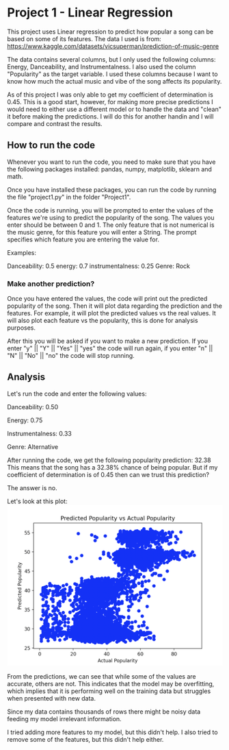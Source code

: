 # Project 1 - Linear Regression
This project uses Linear regression to predict how popular a song can be based on some of its features. The data I used is from: https://www.kaggle.com/datasets/vicsuperman/prediction-of-music-genre 

The data contains several columns, but I only used the following columns: Energy, Danceability, and Instrumentalness. I also used the column "Popularity" as the target variable. I used these columns because I want to know how much the actual music and vibe of the song affects its popularity.

As of this project I was only able to get my coefficient of determination is 0.45. This is a good start, however, for making more precise predictions I would need to either use a different model or to handle the data and "clean" it before making the predictions. I will do this for another handin and I will compare and contrast the results.



## How to run the code
Whenever you want to run the code, you need to make sure that you have the following packages installed: pandas, numpy, matplotlib, sklearn and math. 

Once you have installed these packages, you can run the code by running the file "project1.py" in the folder "Project1".

Once the code is running, you will be prompted to enter the values of the features we're using to predict the popularity of the song. The values you enter should be between 0 and 1. The only feature that is not numerical is the music genre, for this feature you will enter a String. The prompt specifies which feature you are entering the value for.

Examples:

Danceability: 0.5
energy: 0.7
instrumentalness: 0.25
Genre: Rock

### Make another prediction?

Once you have entered the values, the code will print out the predicted popularity of the song. Then it will plot data regarding the prediction and the features. For example, it will plot the predicted values vs the real values. It will also plot each feature vs the popularity, this is done for analysis purposes.

After this you will be asked if you want to make a new prediction. If you enter "y" || "Y" || "Yes" || "yes" the code will run again, if you enter "n" || "N" || "No" || "no" the code will stop running.


## Analysis
Let's run the code and enter the following values:

Danceability: 0.50

Energy: 0.75

Instrumentalness: 0.33

Genre: Alternative

After running the code, we get the following popularity prediction: 32.38 This means that the song has a 32.38% chance of being popular. But if my coefficient of determination is of 0.45 then can we trust this prediction?

The answer is no. 

Let's look at this plot:
![alt text](https://github.com/Franciscodzv/Intelligent_Systems/blob/master/Project1/prediction_vs_actual.png "Prediction vs Actual")

From the predictions, we can see that while some of the values are accurate, others are not. This indicates that the model may be overfitting, which implies that it is performing well on the training data but struggles when presented with new data.

Since my data contains thousands of rows there might be noisy data feeding my model irrelevant information. 

I tried adding more features to my model, but this didn't help. I also tried to remove some of the features, but this didn't help either. 


